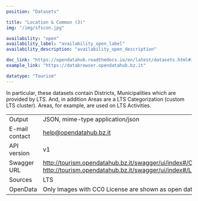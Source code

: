 ```yaml
---
position: "Datasets"

title: "Location & Common (3)"
img: "/img/sfscon.jpg"

availability: "open"
availability_label: "availability_open_label"
availability_description: "availability_open_description"

doc_link: "https://opendatahub.readthedocs.io/en/latest/datasets.html#it-bz-opendatahub-location"
example_link: "https://databrowser.opendatahub.bz.it"

datatype: "Tourism"
---
```


In particular, these datasets contain Districts, Municipalities which are provided by LTS. And, in addition Areas are a LTS Categorization (custom LTS cluster). Areas, for example, are used on LTS Activities.

|                |                                                                                                                       |
| :------------- | --------------------------------------------------------------------------------------------------------------------- |
| Output         | JSON, mime-type application/json                                                                                      |
| E-mail contact | help@opendatahub.bz.it                                                                                                |
| API version    | v1                                                                                                                    |
| Swagger URL    | http://tourism.opendatahub.bz.it/swagger/ui/index#/Common http://tourism.opendatahub.bz.it/swagger/ui/index#/Location |
| Sources        | LTS                                                                                                                   |
| OpenData       | Only Images with CC0 License are shown as open data.                                                                  |
